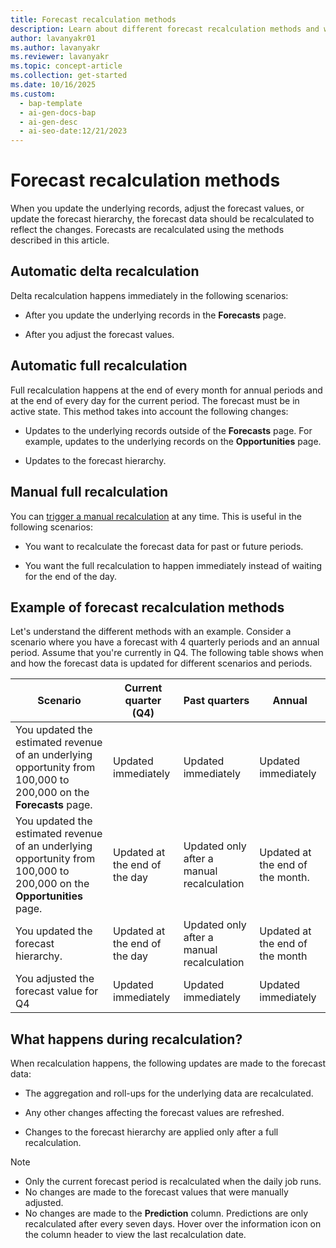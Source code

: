 ```yaml
---
title: Forecast recalculation methods
description: Learn about different forecast recalculation methods and when and how the forecast data is updated with an example.
author: lavanyakr01
ms.author: lavanyakr
ms.reviewer: lavanyakr
ms.topic: concept-article
ms.collection: get-started
ms.date: 10/16/2025
ms.custom:
  - bap-template
  - ai-gen-docs-bap
  - ai-gen-desc
  - ai-seo-date:12/21/2023
---
```


# Forecast recalculation methods

When you update the underlying records, adjust the forecast values, or update the forecast hierarchy, the forecast data should be recalculated to reflect the changes. Forecasts are recalculated using the methods described in this article.

## Automatic delta recalculation

Delta recalculation happens immediately in the following scenarios:

- After you update the underlying records in the **Forecasts** page.

- After you adjust the forecast values.

## Automatic full recalculation

Full recalculation happens at the end of every month for annual periods and at the end of every day for the current period. The forecast must be in active state. This method takes into account the following changes:

- Updates to the underlying records outside of the **Forecasts** page. For example, updates to the underlying records on the **Opportunities** page.

- Updates to the forecast hierarchy.  

## Manual full recalculation

You can [trigger a manual recalculation](keep-forecast-data-up-to-date.md) at any time. This is useful in the following scenarios:

- You want to recalculate the forecast data for past or future periods.

- You want the full recalculation to happen immediately instead of waiting for the end of the day.

## Example of forecast recalculation methods

Let's understand the different methods with an example. Consider a scenario where you have a forecast with 4 quarterly periods and an annual period. Assume that you're currently in Q4. The following table shows when and how the forecast data is updated for different scenarios and periods.

| Scenario | Current quarter (Q4) | Past quarters | Annual | 
|----------|----|---------------|--------|
| You updated the estimated revenue of an underlying opportunity from 100,000 to 200,000 on the **Forecasts** page. | Updated immediately | Updated immediately | Updated immediately |
|You updated the estimated revenue of an underlying opportunity from 100,000 to 200,000 on the **Opportunities** page. | Updated at the end of the day | Updated only after a manual recalculation | Updated at the end of the month. | 
| You updated the forecast hierarchy. | Updated at the end of the day | Updated only after a manual recalculation | Updated at the end of the month |
| You adjusted the forecast value for Q4 | Updated immediately | Updated immediately | Updated immediately |

## What happens during recalculation?

When recalculation happens, the following updates are made to the forecast data:

-	The aggregation and roll-ups for the underlying data are recalculated.

-	Any other changes affecting the forecast values are refreshed.

- Changes to the forecast hierarchy are applied only after a full recalculation.

> [!NOTE]
> - Only the current forecast period is recalculated when the daily job runs.
> - No changes are made to the forecast values that were manually adjusted.
> - No changes are made to the **Prediction** column. Predictions are only recalculated after every seven days. Hover over the information icon on the column header to view the last recalculation date.
